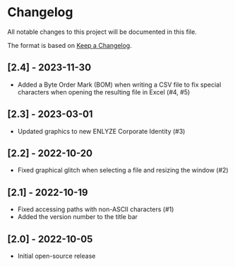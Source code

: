 # Changelog
All notable changes to this project will be documented in this file.

The format is based on [Keep a Changelog](http://keepachangelog.com/en/1.0.0/).


## [2.4] - 2023-11-30
- Added a Byte Order Mark (BOM) when writing a CSV file to fix special characters when opening the resulting file in Excel (#4, #5)

## [2.3] - 2023-03-01
- Updated graphics to new ENLYZE Corporate Identity (#3)

## [2.2] - 2022-10-20
- Fixed graphical glitch when selecting a file and resizing the window (#2)

## [2.1] - 2022-10-19
- Fixed accessing paths with non-ASCII characters (#1)
- Added the version number to the title bar

## [2.0] - 2022-10-05
- Initial open-source release
